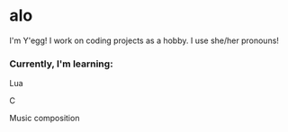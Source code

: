 # alo

I'm Y'egg! I work on coding projects as a hobby.
I use she/her pronouns!

### Currently, I'm learning:
  Lua
  
  C
  
  Music composition

